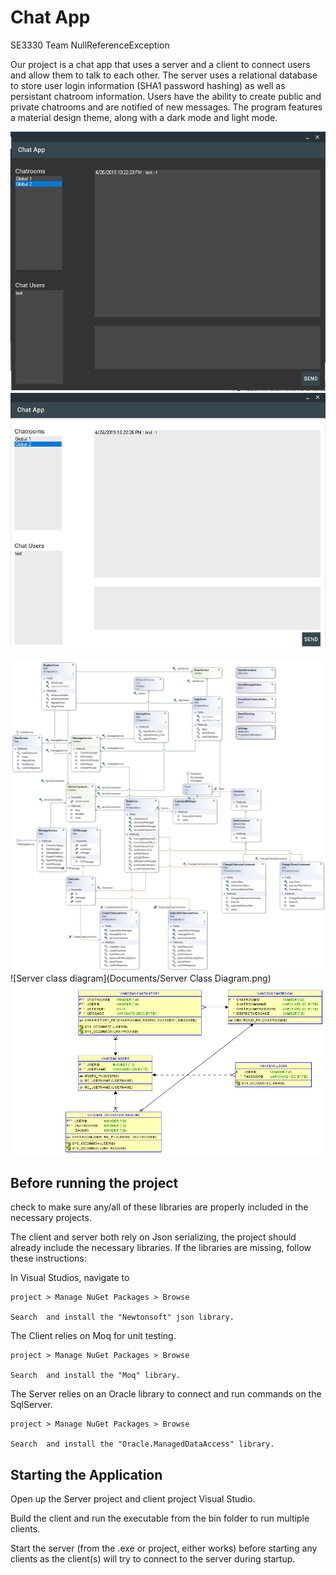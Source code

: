 # Chat App

SE3330 Team NullReferenceException

Our project is a chat app that uses a server and a client to connect users and allow them to talk to each other. The server 
uses a relational database to store user login information (SHA1 password hashing) as well as persistant chatroom information.
Users have the ability to create public and private chatrooms and are notified of new messages. The program features a material 
design theme, along with a dark mode and light mode.

![Main menu dark theme](Documents/screenshots/main_dark.png)
![Main menu light theme](Documents/screenshots/main_light.png)

![Client class diagram](Documents/Client&#32;Class&#32;Diagram.png)
![Server class diagram](Documents/Server&#32;Class Diagram.png)
![Database diagram](Documents/Database&#32;Diagram.png)

## Before running the project

check to make sure any/all of these libraries are properly included in the necessary projects.

The client and server both rely on Json serializing, the project should already include the necessary libraries. If the libraries are missing, follow these instructions:

In Visual Studios, navigate to 
```
project > Manage NuGet Packages > Browse

Search  and install the "Newtonsoft" json library.
```

The Client relies on Moq for unit testing.

```
project > Manage NuGet Packages > Browse

Search  and install the "Moq" library.
```

The Server relies on an Oracle library to connect and run commands on the SqlServer.

```
project > Manage NuGet Packages > Browse

Search  and install the "Oracle.ManagedDataAccess" library.
```

## Starting the Application

Open up the Server project and client project Visual Studio.

Build the client and run the executable from the bin folder to run multiple clients.

Start the server (from the .exe or project, either works) before starting any clients as the client(s) will try to connect to the server during startup.

